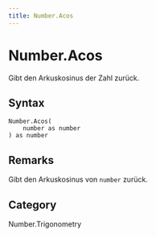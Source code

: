 ```yaml
---
title: Number.Acos
---
```


# Number.Acos


Gibt den Arkuskosinus der Zahl zurück.


## Syntax

```powerquery
Number.Acos(
    number as number
) as number
```


## Remarks

Gibt den Arkuskosinus von <code>number</code> zurück.



## Category
Number.Trigonometry
